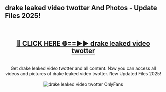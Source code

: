 <h2>drake leaked video twotter And Photos - Update Files 2025!</h2>
<br>
<div align="center">
<h2><a href="https://linkcuts.com/hfmhzwbr" rel="nofollow">🔴 CLICK HERE 🌐==►► drake leaked video twotter</a></h2>
<br>
Get drake leaked video twotter and all content. Now you can access all videos and pictures of drake leaked video twotter. New Updated Files 2025!
<br>
<br>
<a href="https://linkcuts.com/hfmhzwbr" rel="nofollow" data-target="animated-image.originalLink"><img src="https://i.ibb.co.com/WyWwxjT/player-gif2.gif" alt="drake leaked video twotter OnlyFans" style="max-width: 100%; display: inline-block;" data-target="animated-image.originalImage"></a>
</div>
<br>